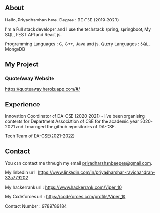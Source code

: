## About 
Hello, Priyadharshan here.
Degree : BE CSE (2019-2023) 

I'm a Full stack developer and I use the techstack spring, springboot, My SQL,  REST API and React js.

Programming Languages : C, C++, Java and js. 
Query Languages : SQL, MongoDB

## My Project 
### QuoteAway Website 
https://quoteaway.herokuapp.com/#/

## Experience
Innovation Coordinator of DA-CSE (2020-2021)
    - I've been organising contents for Department Association of CSE for the academic year 2020-2021 and I managed the github repositories of DA-CSE.
    
Tech Team of DA-CSE(2021-2022)    

## Contact 

You can contact me through my email priyadharshanbeepee@gmail.com. 

My linkedin url : https://www.linkedin.com/in/priyadharshan-ravichandran-32a779202

My hackerrank url : https://www.hackerrank.com/Viper_10

My Codeforces url : https://codeforces.com/profile/Viper_10

Contact Number : 9789789184

<!---
Viper-10/Viper-10 is a ✨ special ✨ repository because its `README.md` (this file) appears on your GitHub profile.
You can click the Preview link to take a look at your changes.
--->
